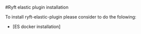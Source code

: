 #Ryft elastic plugin installation

To install ryft-elastic-plugin please consider to do the folowing:
* [ES docker installation] 

